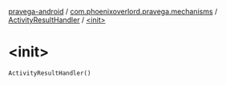 [pravega-android](../../index.md) / [com.phoenixoverlord.pravega.mechanisms](../index.md) / [ActivityResultHandler](index.md) / [&lt;init&gt;](./-init-.md)

# &lt;init&gt;

`ActivityResultHandler()`